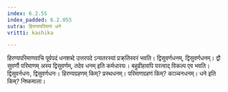 ```yaml
---
index: 6.2.55
index_padded: 6.2.055
sutra: हिरण्यपरिमाणं धने
vritti: kashika

---
```

हिरण्यपरिमाणवाचि पूर्वपदं धनशब्दे उत्तरपदे ऽन्यतरस्यां प्रक्र्तिस्वरं भवति। द्विसुवर्णधनम्, द्विसुवर्णधनम्। द्वौ सुवर्णौ परिमाणम् अस्य द्विसुवर्णम्, तदेव धनम् इति कर्मधारयः। बहुव्रीहावपि परत्वाद् विकल्प एव भवति। द्विसुवर्नधनः, द्विसुवर्णधनः। हिरण्यग्रहणम् किम्? प्रस्थधनम्। परिमाणग्रहणं किम्? काञ्चनधनम्। धने इति किम्? निष्कमाला।